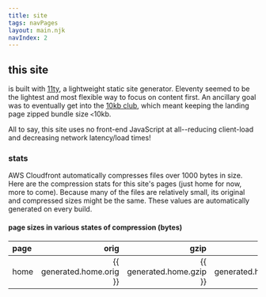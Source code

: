 ```yaml
---
title: site
tags: navPages
layout: main.njk
navIndex: 2
---
```


## this site
is built with [11ty](https://www.11ty.dev/), a lightweight static site generator. Eleventy seemed to be the lightest and most flexible way to focus on content first. An ancillary goal was
to eventually get into the [10kb club](https://10kbclub.com/), which meant keeping the landing page zipped bundle size `<`10kb.

All to say, this site uses no front-end JavaScript at all--reducing client-load and decreasing network latency/load times!

### stats
AWS Cloudfront automatically compresses files over 1000 bytes in size. Here are the compression stats for this site's pages (just home for now, more to come). Because many of the files are relatively
small, its original and compressed sizes might be the same. These values are automatically generated on every build.

#### page sizes in various states of compression (bytes)
| page | orig | gzip | brotli |
| :--- | ---: | ---: | -----: |
| home | {{ generated.home.orig }} | {{ generated.home.gzip }} | {{ generated.home.br }} |
